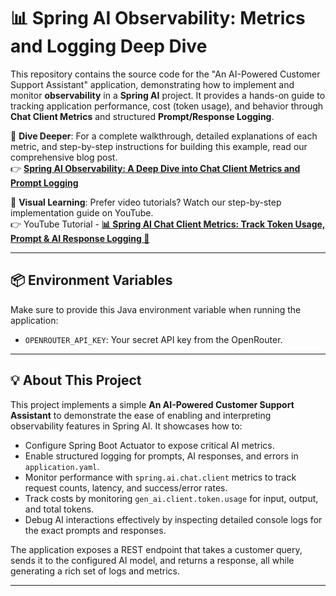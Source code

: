 # 📊 Spring AI Observability: Metrics and Logging Deep Dive

This repository contains the source code for the "An AI-Powered Customer Support Assistant" application, demonstrating how to implement and monitor **observability** in a **Spring AI** project. It provides a hands-on guide to tracking application performance, cost (token usage), and behavior through **Chat Client Metrics** and structured **Prompt/Response Logging**.

📖 **Dive Deeper**: For a complete walkthrough, detailed explanations of each metric, and step-by-step instructions for building this example, read our comprehensive blog post.<br>
👉 **[Spring AI Observability: A Deep Dive into Chat Client Metrics and Prompt Logging](https://bootcamptoprod.com/spring-ai-chat-client-metrics-guide/)**

🎥 **Visual Learning**: Prefer video tutorials? Watch our step-by-step implementation guide on YouTube.<br>
👉 YouTube Tutorial - **[📊 Spring AI Chat Client Metrics: Track Token Usage, Prompt & AI Response Logging 🚀](https://youtu.be/fVOUULBZiG4)**

---

## 📦 Environment Variables

Make sure to provide this Java environment variable when running the application:

-   `OPENROUTER_API_KEY`: Your secret API key from the OpenRouter.

---

## 💡 About This Project

This project implements a simple **An AI-Powered Customer Support Assistant** to demonstrate the ease of enabling and interpreting observability features in Spring AI. It showcases how to:

*   Configure Spring Boot Actuator to expose critical AI metrics.
*   Enable structured logging for prompts, AI responses, and errors in `application.yaml`.
*   Monitor performance with `spring.ai.chat.client` metrics to track request counts, latency, and success/error rates.
*   Track costs by monitoring `gen_ai.client.token.usage` for input, output, and total tokens.
*   Debug AI interactions effectively by inspecting detailed console logs for the exact prompts and responses.

The application exposes a REST endpoint that takes a customer query, sends it to the configured AI model, and returns a response, all while generating a rich set of logs and metrics.

---